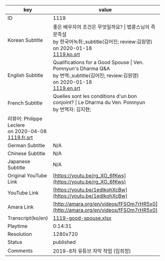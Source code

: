 |  key  |  value  |
|-------|---------|
| ID            | 1119 |
| Korean Subtitle | 좋은 배우자의 조건은 무엇일까요? \| 법륜스님의 즉문즉설<br>by 한국어녹취:,subtitle(김어진; review:김원영)<br>on 2020-01-18<br>[1119.ko.srt](https://github.com/jungtosociety/dharma-qna/raw/master/sub/1119/1119.ko.srt)<br>|
| English Subtitle | Qualifications for a Good Spouse \| Ven. Pomnyun's Dharma Q&A<br>by 번역:,subtitle(김어진; review:김원영)<br>on 2020-01-18<br>[1119.en.srt](https://github.com/jungtosociety/dharma-qna/raw/master/sub/1119/1119.en.srt)<br>|
| French Subtitle | Quelles sont les conditions d'un bon conjoint? \| Le Dharma du Ven. Pomnyun<br>by 번역자: 김지현;
리뷰어: Philippe Leclere<br>on 2020-04-08<br>[1119.fr.srt](https://github.com/jungtosociety/dharma-qna/raw/master/sub/1119/1119.fr.srt)<br>|
| German Subtitle | N/A |
| Chinese Subtitle | N/A |
| Japanese Subtitle | N/A |
| Original YouTube Link  | [https://youtu.be/rg_XO_6fKws](https://youtu.be/rg_XO_6fKws) |
| YouTube Link  | [https://youtu.be/1edIkohXcBw](https://youtu.be/1edIkohXcBw) |
| Amara Link    | [http://amara.org/en/videos/fFSOm7rHR5x0](http://amara.org/en/videos/fFSOm7rHR5x0) |
| Transcript(ko/en) | [1119-good-spouse.xlsx](https://github.com/jungtosociety/dharma-qna/raw/master/sub/1119/1119-good-spouse.xlsx) |
| Playtime | 0:14:31 |
| Resolution | 1280x720|
| Status | published |
| Comments | 2019-8차 유튜브 자막 작업 (임희정) |
